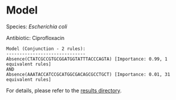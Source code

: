 
# Model

Species: *Escherichia coli*

Antibiotic: Ciprofloxacin

```
Model (Conjunction - 2 rules):
------------------------------
Absence(CTATCGCCGTGCGGATGGTATTTACCCAGTA) [Importance: 0.99, 1 equivalent rules]
AND
Absence(AAATACCATCCGCATGGCGACAGCGCCTGCT) [Importance: 0.01, 31 equivalent rules]

```

For details, please refer to the [results directory](../../../../../results/scm_b/escherichia%20coli/ciprofloxacin/repeat_6/).

